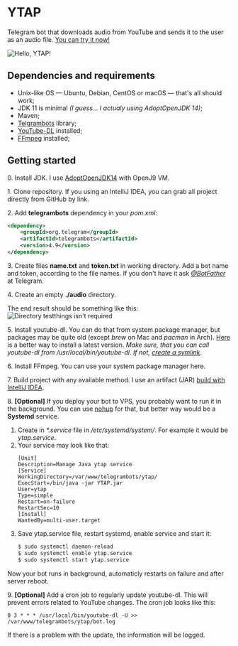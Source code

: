 # YTAP

Telegram bot that downloads audio from YouTube and sends it to the user as an audio file. [You can try it now!](http://t.me/ytap_bot)

![Hello, YTAP!](https://i.imgur.com/tgFdsjU.png)

## Dependencies and requirements
* Unix-like OS — Ubuntu, Debian, CentOS or macOS — that's all should work;
* JDK 11 is minimal *(I guess... I actualy using AdoptOpenJDK 14)*;
* Maven;
* [Telgrambots](https://github.com/rubenlagus/TelegramBots) library;
* [YouTube-DL](https://github.com/ytdl-org/youtube-dl) installed;
* [FFmpeg](https://github.com/FFmpeg/FFmpeg) installed;

## Getting started
0\. Install JDK. I use [AdoptOpenJDK14](https://adoptopenjdk.net) with OpenJ9 VM.

1\. Clone repository. If you using an IntelliJ IDEA, you can grab all project directly from GitHub by link.

2\. Add **telegrambots** dependency in your *pom.xml*:
```xml
<dependency>
    <groupId>org.telegram</groupId>
    <artifactId>telegrambots</artifactId>
    <version>4.9</version>
</dependency>
```
3\. Create files **name.txt** and **token.txt** in working directory. Add a bot name and token, according to the file names. If you don't have it ask [*@BotFather*](https://core.telegram.org/bots#6-botfather) at Telegram.

4\. Create an empty **./audio** directory.

The end result should be something like this:
![Directory testthings isn't required](https://i.imgur.com/XghsLqB.png)

5\. Install youtube-dl. You can do that from system package manager, but packages may be quite old (except *brew* on Mac and *pacman* in Arch). [Here](https://github.com/ytdl-org/youtube-dl#installation) is a better way to install a latest version.
*Make sure, that you can call youtube-dl from /usr/local/bin/youtube-dl. If not, [create a symlink](https://askubuntu.com/questions/56339/how-to-create-a-soft-or-symbolic-link).*

6\. Install FFmpeg. You can use your system package manager here.

7\. Build project with any available method. I use an artifact (JAR) [build with IntelliJ IDEA](https://stackoverflow.com/questions/1082580/how-to-build-jars-from-intellij-properly).

8\. **[Optional]** If you deploy your bot to VPS, you probably want to run it in the background. You can use [nohup](https://linux.die.net/man/1/nohup) for that, but better way would be a **Systemd** service.

1. Create in *\*.service* file in */etc/systemd/system/*. For example it would be *ytap.service*.
2. Your service may look like that:
    ```
    [Unit]
    Description=Manage Java ytap service
    [Service]
    WorkingDirectory=/var/www/telegrambots/ytap/
    ExecStart=/bin/java -jar YTAP.jar
    User=ytap
    Type=simple
    Restart=on-failure
    RestartSec=10
    [Install]
    WantedBy=multi-user.target
    ```
3. Save ytap.service file, restart systemd, enable service and start it:
    ```bash
    $ sudo systemctl daemon-reload
    $ sudo systemctl enable ytap.service
    $ sudo systemctl start ytap.service
    ```
Now your bot runs in background, automaticly restarts on failure and after server reboot.

9\. **[Optional]** Add a cron job to regularly update youtube-dl. This will prevent errors related to YouTube changes. The cron job looks like this:

```
0 3 * * * /usr/local/bin/youtube-dl -U >> /var/www/telegrambots/ytap/bot.log
```

If there is a problem with the update, the information will be logged.
